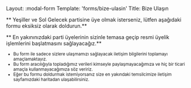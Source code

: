 Layout: :modal-form
Template: 'forms/bize-ulasin'
Title: Bize Ulaşın

** Yeşiller ve Sol Gelecek partisine üye olmak isterseniz, lütfen aşağıdaki formu eksiksiz olarak doldurun.**

** En yakınınızdaki parti üyelerinin sizinle temasa geçip resmi üyelik işlemlerini başlatmasını sağlayacağız.**
<small>
* Bu form ile sadece sizlere ulaşmamızı sağlayacak iletişim bilgilerini toplamayı amaçlamaktayız.
* Bu form aracılığıyla topladığımız verileri kimseyle paylaşmayacağımıza ve hiç bir ticari amaçla kullanmayacağımıza söz veririz.
* Eğer bu formu doldurmak istemiyorsanız size en yakındaki temsilcimize iletişim sayfamızdaki haritadan ulaşabilirsiniz.
</small>
